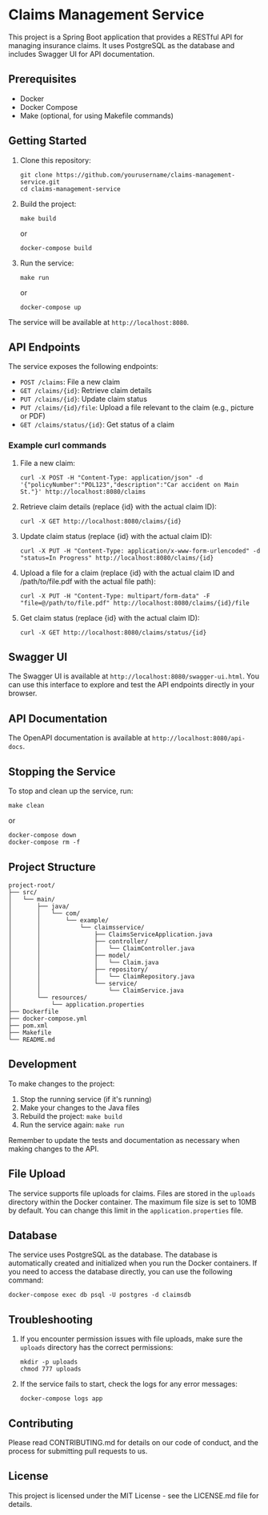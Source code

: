 # Claims Management Service

This project is a Spring Boot application that provides a RESTful API for managing insurance claims. It uses PostgreSQL as the database and includes Swagger UI for API documentation.

## Prerequisites

- Docker
- Docker Compose
- Make (optional, for using Makefile commands)

## Getting Started

1. Clone this repository:
   ```
   git clone https://github.com/yourusername/claims-management-service.git
   cd claims-management-service
   ```

2. Build the project:
   ```
   make build
   ```
   or
   ```
   docker-compose build
   ```

3. Run the service:
   ```
   make run
   ```
   or
   ```
   docker-compose up
   ```

The service will be available at `http://localhost:8080`.

## API Endpoints

The service exposes the following endpoints:

- `POST /claims`: File a new claim
- `GET /claims/{id}`: Retrieve claim details
- `PUT /claims/{id}`: Update claim status
- `PUT /claims/{id}/file`: Upload a file relevant to the claim (e.g., picture or PDF)
- `GET /claims/status/{id}`: Get status of a claim

### Example curl commands

1. File a new claim:
   ```
   curl -X POST -H "Content-Type: application/json" -d '{"policyNumber":"POL123","description":"Car accident on Main St."}' http://localhost:8080/claims
   ```

2. Retrieve claim details (replace {id} with the actual claim ID):
   ```
   curl -X GET http://localhost:8080/claims/{id}
   ```

3. Update claim status (replace {id} with the actual claim ID):
   ```
   curl -X PUT -H "Content-Type: application/x-www-form-urlencoded" -d "status=In Progress" http://localhost:8080/claims/{id}
   ```

4. Upload a file for a claim (replace {id} with the actual claim ID and /path/to/file.pdf with the actual file path):
   ```
   curl -X PUT -H "Content-Type: multipart/form-data" -F "file=@/path/to/file.pdf" http://localhost:8080/claims/{id}/file
   ```

5. Get claim status (replace {id} with the actual claim ID):
   ```
   curl -X GET http://localhost:8080/claims/status/{id}
   ```

## Swagger UI

The Swagger UI is available at `http://localhost:8080/swagger-ui.html`. You can use this interface to explore and test the API endpoints directly in your browser.

## API Documentation

The OpenAPI documentation is available at `http://localhost:8080/api-docs`.

## Stopping the Service

To stop and clean up the service, run:
```
make clean
```
or
```
docker-compose down
docker-compose rm -f
```

## Project Structure

```
project-root/
├── src/
│   └── main/
│       ├── java/
│       │   └── com/
│       │       └── example/
│       │           └── claimsservice/
│       │               ├── ClaimsServiceApplication.java
│       │               ├── controller/
│       │               │   └── ClaimController.java
│       │               ├── model/
│       │               │   └── Claim.java
│       │               ├── repository/
│       │               │   └── ClaimRepository.java
│       │               └── service/
│       │                   └── ClaimService.java
│       └── resources/
│           └── application.properties
├── Dockerfile
├── docker-compose.yml
├── pom.xml
├── Makefile
└── README.md
```

## Development

To make changes to the project:

1. Stop the running service (if it's running)
2. Make your changes to the Java files
3. Rebuild the project: `make build`
4. Run the service again: `make run`

Remember to update the tests and documentation as necessary when making changes to the API.

## File Upload

The service supports file uploads for claims. Files are stored in the `uploads` directory within the Docker container. The maximum file size is set to 10MB by default. You can change this limit in the `application.properties` file.

## Database

The service uses PostgreSQL as the database. The database is automatically created and initialized when you run the Docker containers. If you need to access the database directly, you can use the following command:

```
docker-compose exec db psql -U postgres -d claimsdb
```

## Troubleshooting

1. If you encounter permission issues with file uploads, make sure the `uploads` directory has the correct permissions:
   ```
   mkdir -p uploads
   chmod 777 uploads
   ```

2. If the service fails to start, check the logs for any error messages:
   ```
   docker-compose logs app
   ```

## Contributing

Please read CONTRIBUTING.md for details on our code of conduct, and the process for submitting pull requests to us.

## License

This project is licensed under the MIT License - see the LICENSE.md file for details.